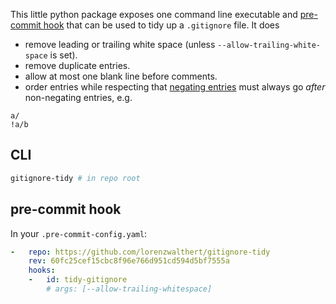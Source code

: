 
This little python package exposes one command line executable and [pre-commit hook](https://pre-commit.com) that can be used to tidy up a `.gitignore` file. It does

* remove leading or trailing white space (unless `--allow-trailing-white-space` is set).
* remove duplicate entries.
* allow at most one blank line before comments.
* order entries while respecting that [negating entries](https://git-scm.com/docs/gitignore#_pattern_format) must always go *after* non-negating entries, e.g.


```
a/
!a/b
```

## CLI

```bash
gitignore-tidy # in repo root
```

## pre-commit hook

In your `.pre-commit-config.yaml`:

```yaml
-   repo: https://github.com/lorenzwalthert/gitignore-tidy
    rev: 60fc25cef15cbc8f96e766d951cd594d5bf7555a
    hooks:
    -   id: tidy-gitignore
        # args: [--allow-trailing-whitespace]
```
